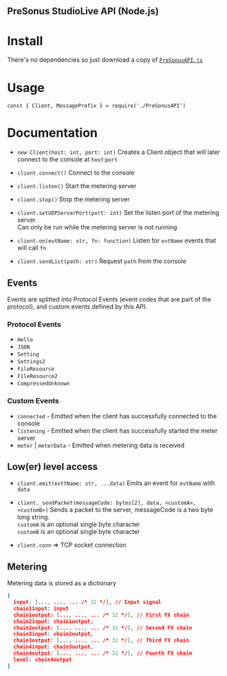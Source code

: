 PreSonus StudioLive API (Node.js)
---

# Install
There's no dependencies so just download a copy of [`PreSonusAPI.js`](https://raw.githubusercontent.com/featherbear/PreSonus-API/master/PreSonusAPI.js)  

# Usage
`const { Client, MessagePrefix } = require('./PreSonusAPI')`

# Documentation

* `new Client(host: int, port: int)`
Creates a Client object that will later connect to the console at `host`:`port`

* `client.connect()`
Connect to the console

* `client.listen()`
Start the metering server

* `client.stop()`
Stop the metering server

* `client.setUDPServerPort(port: int)`
Set the listen port of the metering server.  
Can only be run while the metering server is not running

* `client.on(evtName: str, fn: function)`
Listen for `evtName` events that will call `fn`

* `client.sendList(path: str)`
Request `path` from the console

## Events
Events are splitted into Protocol Events (event codes that are part of the protocol), and custom events defined by this API.  

### Protocol Events
* `Hello`
* `JSON`
* `Setting`
* `Settings2`
* `FileResource`
* `FileResource2`
* `CompressedUnknown`

### Custom Events
* `connected` - Emitted when the client has successfully connected to the console
* `listening` - Emitted when the client has successfully started the meter server
* `meter` | `meterData` - Emitted when metering data is received

## Low(er) level access
* `client.emit(evttName: str, ...data)`
Emits an event for `evtName` with `data`

* `client._sendPacket(messageCode: bytes[2], data, <customA>, <customB>)`
Sends a packet to the server, messageCode is a two byte long string.  
`customA` is an optional single byte character  
`customB` is an optional single byte character  

* `client.conn` => TCP socket connection

## Metering
Metering data is stored as a dictionary

```json
{
  input: [..., ..., ... /* 32 */], // Input signal
  chain1input: input
  chain1output: [..., ..., ... /* 32 */], // First FX chain
  chain2input: chain1output,
  chain2output: [..., ..., ... /* 32 */], // Second FX chain
  chain3input: chain2output,
  chain3output: [..., ..., ... /* 32 */], // Third FX chain
  chain4input: chain3output,
  chain4output: [..., ..., ... /* 32 */], // Fourth FX chain
  level: chain4output
}
```